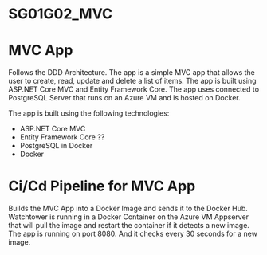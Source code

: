 # SG01G02_MVC

# MVC App
Follows the DDD Architecture. The app is a simple MVC app that allows the user to create, read, update and delete a list of items. The app is built using ASP.NET Core MVC and Entity Framework Core. The app uses connected to PostgreSQL Server that runs on an Azure VM and is hosted on Docker.

The app is built using the following technologies:
- ASP.NET Core MVC
- Entity Framework Core ??
- PostgreSQL in Docker
- Docker

# Ci/Cd Pipeline for MVC App
Builds the MVC App into a Docker Image and sends it to the Docker Hub. Watchtower is running in a Docker Container on the Azure VM Appserver that will pull the image and restart the container if it detects a new image. The app is running on port 8080. And it checks every 30 seconds for a new image. 